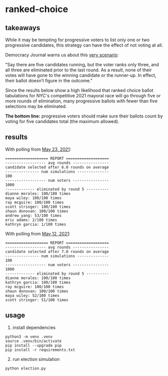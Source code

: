 # ranked-choice

## takeaways
While it may be tempting for progressive voters to list only one or two progressive candidates, this strategy can have the effect of not voting at all.

Democracy Journal warns us about this [very scenario](https://democracyjournal.org/arguments/ranked-choice-voting-is-not-the-solution/):

"Say there are five candidates running, but the voter ranks only three, and all three are eliminated prior to the last round. As a result, none of their votes will have gone to the winning candidate or the runner-up. In effect, their ballot doesn’t figure in the outcome."

Since the results below show a high likelihood that ranked choice ballot tabulations for NYC's competitive 2021 mayoral race will go through five or more rounds of elimination, many progressive ballots with fewer than five selections may be eliminated. 

**The bottom line:** progressive voters should make sure their ballots count by voting for five candidates total (the maximum allowed).

## results
With polling from [May 23, 2021](https://emersonpolling.reportablenews.com/pr/garcia-surges-to-lead-in-nyc-mayor-race-while-adams-holds-his-base):

```
=================== REPORT ===================
------------------ avg rounds ----------------
candidate selected after 6.0 rounds on average
--------------- num simulations --------------
100
------------------ num voters ----------------
1000
------------- eliminated by round 5 ----------
dianne morales: 100/100 times
maya wiley: 100/100 times
ray mcguire: 100/100 times
scott stringer: 100/100 times
shaun donovan: 100/100 times
andrew yang: 53/100 times
eric adams: 2/100 times
kathryn garcia: 1/100 times
```

With polling from [May 12, 2021](https://www.nydailynews.com/news/politics/nyc-elections-2021/ny-nyc-mayoral-race-poll-latest-20210513-o6g7vjptdfgwzelttmin5t6qla-story.html):
```
=================== REPORT ===================
------------------ avg rounds ----------------
candidate selected after 7.0 rounds on average
--------------- num simulations --------------
100
------------------ num voters ----------------
1000
------------- eliminated by round 5 ----------
dianne morales: 100/100 times
kathryn garcia: 100/100 times
ray mcguire: 100/100 times
shaun donovan: 100/100 times
maya wiley: 52/100 times
scott stringer: 51/100 times
```

## usage
1. install dependencies
```
python3 -m venv .venv
source .venv/bin/activate
pip install --upgrade pip
pip install -r requirements.txt
```
2. run election simulation
```
python election.py
```
